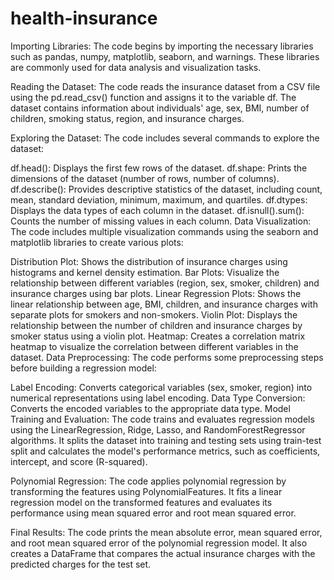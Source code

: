 # health-insurance

Importing Libraries: The code begins by importing the necessary libraries such as pandas, numpy, matplotlib, seaborn, and warnings. These libraries are commonly used for data analysis and visualization tasks.

Reading the Dataset: The code reads the insurance dataset from a CSV file using the pd.read_csv() function and assigns it to the variable df. The dataset contains information about individuals' age, sex, BMI, number of children, smoking status, region, and insurance charges.

Exploring the Dataset: The code includes several commands to explore the dataset:

df.head(): Displays the first few rows of the dataset.
df.shape: Prints the dimensions of the dataset (number of rows, number of columns).
df.describe(): Provides descriptive statistics of the dataset, including count, mean, standard deviation, minimum, maximum, and quartiles.
df.dtypes: Displays the data types of each column in the dataset.
df.isnull().sum(): Counts the number of missing values in each column.
Data Visualization: The code includes multiple visualization commands using the seaborn and matplotlib libraries to create various plots:

Distribution Plot: Shows the distribution of insurance charges using histograms and kernel density estimation.
Bar Plots: Visualize the relationship between different variables (region, sex, smoker, children) and insurance charges using bar plots.
Linear Regression Plots: Shows the linear relationship between age, BMI, children, and insurance charges with separate plots for smokers and non-smokers.
Violin Plot: Displays the relationship between the number of children and insurance charges by smoker status using a violin plot.
Heatmap: Creates a correlation matrix heatmap to visualize the correlation between different variables in the dataset.
Data Preprocessing: The code performs some preprocessing steps before building a regression model:

Label Encoding: Converts categorical variables (sex, smoker, region) into numerical representations using label encoding.
Data Type Conversion: Converts the encoded variables to the appropriate data type.
Model Training and Evaluation: The code trains and evaluates regression models using the LinearRegression, Ridge, Lasso, and RandomForestRegressor algorithms. It splits the dataset into training and testing sets using train-test split and calculates the model's performance metrics, such as coefficients, intercept, and score (R-squared).

Polynomial Regression: The code applies polynomial regression by transforming the features using PolynomialFeatures. It fits a linear regression model on the transformed features and evaluates its performance using mean squared error and root mean squared error.

Final Results: The code prints the mean absolute error, mean squared error, and root mean squared error of the polynomial regression model. It also creates a DataFrame that compares the actual insurance charges with the predicted charges for the test set.
